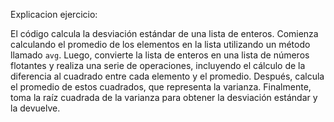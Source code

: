 Explicacion ejercicio:

El código calcula la desviación estándar de una lista de enteros. Comienza calculando el promedio de los elementos en la lista utilizando un método llamado `avg`. Luego, convierte la lista de enteros en una lista de números flotantes y realiza una serie de operaciones, incluyendo el cálculo de la diferencia al cuadrado entre cada elemento y el promedio. Después, calcula el promedio de estos cuadrados, que representa la varianza. Finalmente, toma la raíz cuadrada de la varianza para obtener la desviación estándar y la devuelve.

